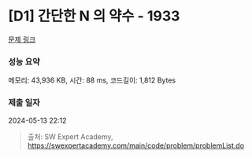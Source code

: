 # [D1] 간단한 N 의 약수 - 1933 

[문제 링크](https://swexpertacademy.com/main/code/problem/problemDetail.do?contestProbId=AV5PhcWaAKIDFAUq) 

### 성능 요약

메모리: 43,936 KB, 시간: 88 ms, 코드길이: 1,812 Bytes

### 제출 일자

2024-05-13 22:12



> 출처: SW Expert Academy, https://swexpertacademy.com/main/code/problem/problemList.do